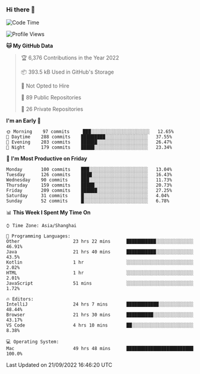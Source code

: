 ### Hi there 👋

<!--
**qbosen/qbosen** is a ✨ _special_ ✨ repository because its `README.md` (this file) appears on your GitHub profile.

Here are some ideas to get you started:

- 🔭 I’m currently working on ...
- 🌱 I’m currently learning ...
- 👯 I’m looking to collaborate on ...
- 🤔 I’m looking for help with ...
- 💬 Ask me about ...
- 📫 How to reach me: ...
- 😄 Pronouns: ...
- ⚡ Fun fact: ...
-->

<!--START_SECTION:waka-->
![Code Time](http://img.shields.io/badge/Code%20Time-996%20hrs%2051%20mins-blue)

![Profile Views](http://img.shields.io/badge/Profile%20Views-18-blue)

**🐱 My GitHub Data** 

> 🏆 6,376 Contributions in the Year 2022
 > 
> 📦 393.5 kB Used in GitHub's Storage 
 > 
> 🚫 Not Opted to Hire
 > 
> 📜 89 Public Repositories 
 > 
> 🔑 26 Private Repositories  
 > 
**I'm an Early 🐤** 

```text
🌞 Morning    97 commits     ███░░░░░░░░░░░░░░░░░░░░░░   12.65% 
🌆 Daytime    288 commits    █████████░░░░░░░░░░░░░░░░   37.55% 
🌃 Evening    203 commits    ██████░░░░░░░░░░░░░░░░░░░   26.47% 
🌙 Night      179 commits    █████░░░░░░░░░░░░░░░░░░░░   23.34%

```
📅 **I'm Most Productive on Friday** 

```text
Monday       100 commits    ███░░░░░░░░░░░░░░░░░░░░░░   13.04% 
Tuesday      126 commits    ████░░░░░░░░░░░░░░░░░░░░░   16.43% 
Wednesday    90 commits     ███░░░░░░░░░░░░░░░░░░░░░░   11.73% 
Thursday     159 commits    █████░░░░░░░░░░░░░░░░░░░░   20.73% 
Friday       209 commits    ██████░░░░░░░░░░░░░░░░░░░   27.25% 
Saturday     31 commits     █░░░░░░░░░░░░░░░░░░░░░░░░   4.04% 
Sunday       52 commits     █░░░░░░░░░░░░░░░░░░░░░░░░   6.78%

```


📊 **This Week I Spent My Time On** 

```text
⌚︎ Time Zone: Asia/Shanghai

💬 Programming Languages: 
Other                    23 hrs 22 mins      ███████████░░░░░░░░░░░░░░   46.91% 
Java                     21 hrs 40 mins      ███████████░░░░░░░░░░░░░░   43.5% 
Kotlin                   1 hr                ░░░░░░░░░░░░░░░░░░░░░░░░░   2.02% 
HTML                     1 hr                ░░░░░░░░░░░░░░░░░░░░░░░░░   2.01% 
JavaScript               51 mins             ░░░░░░░░░░░░░░░░░░░░░░░░░   1.72%

🔥 Editors: 
IntelliJ                 24 hrs 7 mins       ████████████░░░░░░░░░░░░░   48.44% 
Browser                  21 hrs 30 mins      ██████████░░░░░░░░░░░░░░░   43.17% 
VS Code                  4 hrs 10 mins       ██░░░░░░░░░░░░░░░░░░░░░░░   8.38%

💻 Operating System: 
Mac                      49 hrs 48 mins      █████████████████████████   100.0%

```


 Last Updated on 21/09/2022 16:46:20 UTC
<!--END_SECTION:waka-->

